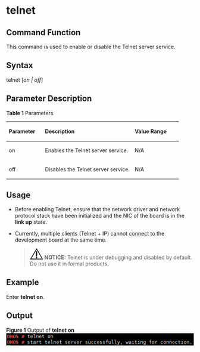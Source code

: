 # telnet<a name="EN-US_TOPIC_0000001051611544"></a>

## Command Function<a name="section3551830123913"></a>

This command is used to enable or disable the Telnet server service.

## Syntax<a name="section14897133233918"></a>

telnet \[_on | off_\]

## Parameter Description<a name="section977718353392"></a>

**Table  1**  Parameters

<a name="table2844mcpsimp"></a>
<table><thead align="left"><tr id="row2850mcpsimp"><th class="cellrowborder" valign="top" width="21%" id="mcps1.2.4.1.1"><p id="p2852mcpsimp"><a name="p2852mcpsimp"></a><a name="p2852mcpsimp"></a><strong id="b980352831178"><a name="b980352831178"></a><a name="b980352831178"></a>Parameter</strong></p>
</th>
<th class="cellrowborder" valign="top" width="52%" id="mcps1.2.4.1.2"><p id="p2854mcpsimp"><a name="p2854mcpsimp"></a><a name="p2854mcpsimp"></a><strong id="b385431525416"><a name="b385431525416"></a><a name="b385431525416"></a>Description</strong></p>
</th>
<th class="cellrowborder" valign="top" width="27%" id="mcps1.2.4.1.3"><p id="p2856mcpsimp"><a name="p2856mcpsimp"></a><a name="p2856mcpsimp"></a><strong id="b19001516841178"><a name="b19001516841178"></a><a name="b19001516841178"></a>Value Range</strong></p>
</th>
</tr>
</thead>
<tbody><tr id="row2857mcpsimp"><td class="cellrowborder" valign="top" width="21%" headers="mcps1.2.4.1.1 "><p id="p2859mcpsimp"><a name="p2859mcpsimp"></a><a name="p2859mcpsimp"></a>on</p>
</td>
<td class="cellrowborder" valign="top" width="52%" headers="mcps1.2.4.1.2 "><p id="p2861mcpsimp"><a name="p2861mcpsimp"></a><a name="p2861mcpsimp"></a>Enables the Telnet server service.</p>
</td>
<td class="cellrowborder" valign="top" width="27%" headers="mcps1.2.4.1.3 "><p id="p2863mcpsimp"><a name="p2863mcpsimp"></a><a name="p2863mcpsimp"></a>N/A</p>
</td>
</tr>
<tr id="row2864mcpsimp"><td class="cellrowborder" valign="top" width="21%" headers="mcps1.2.4.1.1 "><p id="p2866mcpsimp"><a name="p2866mcpsimp"></a><a name="p2866mcpsimp"></a>off</p>
</td>
<td class="cellrowborder" valign="top" width="52%" headers="mcps1.2.4.1.2 "><p id="p2868mcpsimp"><a name="p2868mcpsimp"></a><a name="p2868mcpsimp"></a>Disables the Telnet server service.</p>
</td>
<td class="cellrowborder" valign="top" width="27%" headers="mcps1.2.4.1.3 "><p id="p2870mcpsimp"><a name="p2870mcpsimp"></a><a name="p2870mcpsimp"></a>N/A</p>
</td>
</tr>
</tbody>
</table>

## Usage<a name="section134991538183916"></a>

-   Before enabling Telnet, ensure that the network driver and network protocol stack have been initialized and the NIC of the board is in the  **link up**  state.
-   Currently, multiple clients \(Telnet + IP\) cannot connect to the development board at the same time.

    >![](public_sys-resources/icon-notice.gif) **NOTICE:** 
    >Telnet is under debugging and disabled by default. Do not use it in formal products.


## Example<a name="section1097414426398"></a>

Enter  **telnet on**.

## Output<a name="section11846624191310"></a>

**Figure  1**  Output of  **telnet on**<a name="fig127221042155418"></a>  
![](figures/output-of-telnet-on.png "output-of-telnet-on")

